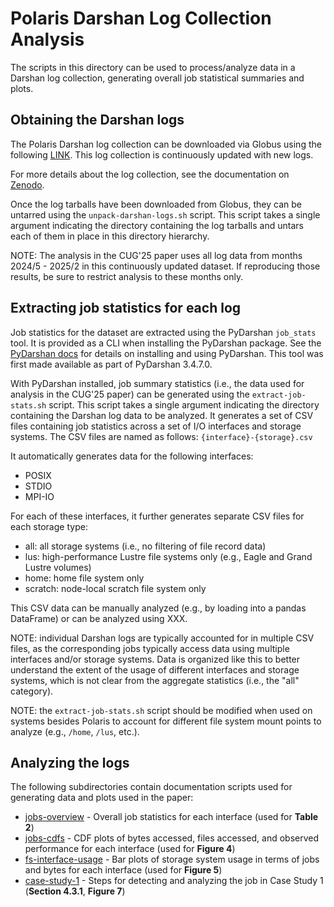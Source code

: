 # Polaris Darshan Log Collection Analysis

The scripts in this directory can be used to process/analyze data in a Darshan log collection, generating overall job statistical summaries and plots.

## Obtaining the Darshan logs

The Polaris Darshan log collection can be downloaded via Globus using the following [LINK](https://app.globus.org/file-manager?origin_id=245b5124-cd81-4381-bc38-243687d95bfd&origin_path=%2F).
This log collection is continuously updated with new logs.

For more details about the log collection, see the documentation on [Zenodo](https://zenodo.org/records/15052604).

Once the log tarballs have been downloaded from Globus, they can be untarred using the `unpack-darshan-logs.sh` script. This script takes a single argument indicating the directory containing the log tarballs and untars each of them in place in this directory hierarchy.

NOTE: The analysis in the CUG'25 paper uses all log data from months 2024/5 - 2025/2 in this continuously updated dataset. If reproducing those results, be sure to restrict analysis to these months only.

## Extracting job statistics for each log

Job statistics for the dataset are extracted using the PyDarshan `job_stats` tool. It is provided as a CLI when installing the PyDarshan package. See the [PyDarshan docs](https://www.mcs.anl.gov/research/projects/darshan/docs/pydarshan/index.html) for details on installing and using PyDarshan. This tool was first made available as part of PyDarshan 3.4.7.0.

With PyDarshan installed, job summary statistics (i.e., the data used for analysis in the CUG'25 paper) can be generated using the `extract-job-stats.sh` script. This script takes a single argument indicating the directory containing the Darshan log data to be analyzed. It generates a set of CSV files containing job statistics across a set of I/O interfaces and storage systems. The CSV files are named as follows: `{interface}-{storage}.csv`

It automatically generates data for the following interfaces:
 - POSIX
 - STDIO
 - MPI-IO

For each of these interfaces, it further generates separate CSV files for each storage type:
 - all: all storage systems (i.e., no filtering of file record data)
 - lus: high-performance Lustre file systems only (e.g., Eagle and Grand Lustre volumes)
 - home: home file system only
 - scratch: node-local scratch file system only

This CSV data can be manually analyzed (e.g., by loading into a pandas DataFrame) or can be analyzed using XXX.

NOTE: individual Darshan logs are typically accounted for in multiple CSV files, as the corresponding jobs typically access data using multiple interfaces and/or storage systems. Data is organized like this to better understand the extent of the usage of different interfaces and storage systems, which is not clear from the aggregate statistics (i.e., the "all" category).

NOTE: the `extract-job-stats.sh` script should be modified when used on systems besides Polaris to account for different file system mount points to analyze (e.g., `/home`, `/lus`, etc.).

## Analyzing the logs

The following subdirectories contain documentation scripts used for generating data and plots used in the paper:

- [jobs-overview](jobs-overview) - Overall job statistics for each interface (used for **Table 2**)
- [jobs-cdfs](jobs-cdfs) - CDF plots of bytes accessed, files accessed, and observed performance for each interface (used for **Figure 4**)
- [fs-interface-usage](fs-interface-usage) - Bar plots of storage system usage in terms of jobs and bytes for each interface (used for **Figure 5**)
- [case-study-1](case-study-1) - Steps for detecting and analyzing the job in Case Study 1 (**Section 4.3.1**, **Figure 7**)
